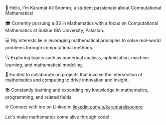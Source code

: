 👋 Hello, I'm Karamat Ali Soomro, a student passionate about Computational Mathematics!

🎓 Currently pursuing a BS in Mathematics with a focus on Computational Mathematics at Sukkur IBA University, Pakistan.

💻 My interests lie in leveraging mathematical principles to solve real-world problems through computational methods.

🔍 Exploring topics such as numerical analysis, optimization, machine learning, and mathematical modeling.

🚀 Excited to collaborate on projects that involve the intersection of mathematics and computing to drive innovation and insight.

📚 Constantly learning and expanding my knowledge in mathematics, programming, and related fields.

🌐 Connect with me on LinkedIn: [linkedin.com/in/karamatalisoomro](https://www.linkedin.com/in/karamatalisoomro)

Let's make mathematics come alive through code!
